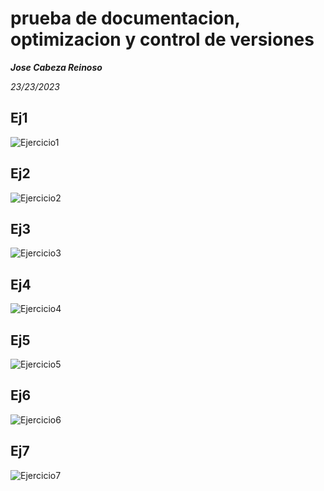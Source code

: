 # prueba de documentacion, optimizacion y control de versiones

***Jose Cabeza Reinoso***

*23/23/2023*

## Ej1
![Ejercicio1](img/1.png)
## Ej2
![Ejercicio2](img/2.png)
## Ej3
![Ejercicio3](img/3.png)
## Ej4
![Ejercicio4](img/4.png)
## Ej5
![Ejercicio5](img/5.png)
## Ej6
![Ejercicio6](img/6.png)
## Ej7
![Ejercicio7](img/7.png)
